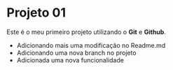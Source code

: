 # Projeto 01

Este é o meu primeiro projeto utilizando o **Git** e **Github**.

- Adicionando mais uma modificação no Readme.md
- Adicionando uma nova branch no projeto
- Adicionada uma nova funcionalidade